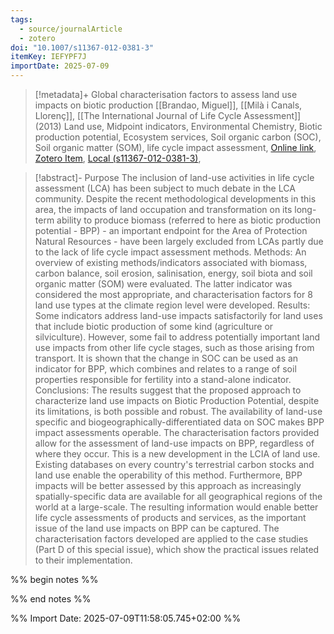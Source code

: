 ```yaml
---
tags:
  - source/journalArticle
  - zotero
doi: "10.1007/s11367-012-0381-3"
itemKey: IEFYPF7J
importDate: 2025-07-09
---
```

>[!metadata]+
> Global characterisation factors to assess land use impacts on biotic production
> [[Brandao, Miguel]], [[Milà i Canals, Llorenç]], 
> [[The International Journal of Life Cycle Assessment]] (2013)
> Land use, Midpoint indicators, Environmental Chemistry, Biotic production potential, Ecosystem services, Soil organic carbon (SOC), Soil organic matter (SOM), life cycle impact assessment, 
> [Online link](https://link.springer.com/article/10.1007/s11367-012-0381-3), [Zotero Item](zotero://select/library/items/IEFYPF7J), [Local (s11367-012-0381-3)](file://C:/Users/aburg/Documents/references/zotero/storage/VC22HYKZ/s11367-012-0381-3.pdf), 

>[!abstract]-
>Purpose The inclusion of land-use activities in life cycle assessment (LCA) has been subject to much debate in the LCA community. Despite the recent methodological developments in this area, the impacts of land occupation and transformation on its long-term ability to produce biomass (referred to here as biotic production potential - BPP) - an important endpoint for the Area of Protection Natural Resources - have been largely excluded from LCAs partly due to the lack of life cycle impact assessment methods. Methods: An overview of existing methods/indicators associated with biomass, carbon balance, soil erosion, salinisation, energy, soil biota and soil organic matter (SOM) were evaluated. The latter indicator was considered the most appropriate, and characterisation factors for 8 land use types at the climate region level were developed. Results: Some indicators address land-use impacts satisfactorily for land uses that include biotic production of some kind (agriculture or silviculture). However, some fail to address potentially important land use impacts from other life cycle stages, such as those arising from transport. It is shown that the change in SOC can be used as an indicator for BPP, which combines and relates to a range of soil properties responsible for fertility into a stand-alone indicator. Conclusions: The results suggest that the proposed approach to characterize land use impacts on Biotic Production Potential, despite its limitations, is both possible and robust. The availability of land-use specific and biogeographically-differentiated data on SOC makes BPP impact assessments operable. The characterisation factors provided allow for the assessment of land-use impacts on BPP, regardless of where they occur. This is a new development in the LCIA of land use. Existing databases on every country's terrestrial carbon stocks and land use enable the operability of this method. Furthermore, BPP impacts will be better assessed by this approach as increasingly spatially-specific data are available for all geographical regions of the world at a large-scale. The resulting information would enable better life cycle assessments of products and services, as the important issue of the land use impacts on BPP can be captured. The characterisation factors developed are applied to the case studies (Part D of this special issue), which show the practical issues related to their implementation.

%% begin notes %%

%% end notes %%

%% Import Date: 2025-07-09T11:58:05.745+02:00 %%
